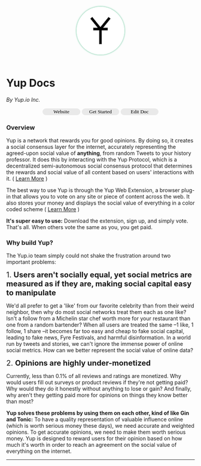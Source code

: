 <header style="text-align: center;"><img style="margin: auto; bottom:0px; box-shadow:0px 0px 4px #42b983; border-radius:100%; width;" src="icon.png"></img></header>

# Yup Docs  
*By Yup.io Inc.*

<p style="width:100%;text-align:center;">
<a href="https://yup.io"><button style="width:20%;border-radius:20px;border-width:0px;background:#e9e9e9;font-family:Nunito;">
Website</button></a>
<a href="https://chrome.google.com/webstore/detail/nhmeoaahigiljjdkoagafdccikgojjoi">
<button style="width:20%;border-radius:20px; border-width:0px; background:#e9e9e9; font-family:Nunito">
Get Started</button></a>
<a href="https://github.com/Yup-io/yup_docs/blob/master/docs/index.md"><button style="width:20%;border-radius:20px;border-width:0px;background:#e9e9e9;font-family:Nunito;">
Edit Doc</button></a>
</p>

### Overview

Yup is a network that rewards you for good opinions. By doing so, it creates a social consensus layer for the internet, accurately representing the agreed-upon social value of **anything**, from random Tweets to your history professor. It does this by interacting with the Yup Protocol, which is a decentralized semi-autonomous social consensus protocol that determines the rewards and social value of all content based on users' interactions with it. ( [Learn More](/protocol.md) )

The best way to use Yup is through the Yup Web Extension, a browser plug-in that allows you to vote on any site or piece of content across the web. It also stores your money and displays the social value of everything in a color coded scheme ( [Learn More](/ext.md) )

**It's super easy to use:** Download the extension, sign up, and simply vote. That's all. When others vote the same as you, you get paid.

### Why build Yup?
The Yup.io team simply could not shake the frustration around two important problems:

<l style="font-size:20px;">
1. <b>Users aren't socially equal, yet social metrics are measured as if they are, making social capital easy to manipulate</b>
</l>

We'd all prefer to get a 'like' from our favorite celebrity than from their weird neighbor, then why do most social networks treat them each as one like? Isn't a follow from a Michelin star chef worth more for your restaurant than one from a random bartender? When all users are treated the same –1 like, 1 follow, 1 share –it becomes far too easy and cheap to fake social capital, leading to fake news, Fyre Festivals, and harmful disinformation. In a world run by tweets and stories, we can't ignore the immense power of online social metrics. How can we better represent the social value of online data?

<l style="font-size:20px;">
2. <b>Opinions are highly under-monetized</b>
</l>

Currently, less than 0.1% of all reviews and ratings are monetized. Why would users fill out surveys or product reviews if they're not getting paid? Why would they do it honestly without anything to lose or gain? And finally, why aren't they getting paid more for opinions on things they know better than most?   

**Yup solves these problems by using them on each other, kind of like Gin and Tonic:** To have a quality representation of valuable influence online (which is worth serious money these days), we need accurate and weighted opinions. To get accurate opinions, we need to make them worth serious money. Yup is designed to reward users for their opinion based on how much it's worth in order to reach an agreement on the social value of everything on the internet.


___

<!--

**<u>Table of Contents</u>**


* [Home](/)
* [Web Extension](/ext.md)
  * [Setup](/ext_setup.md)
  * [Voting](/voting.md)
  * [Rewards](/rewards.md)
  * [Colors](/colors.md)
  * [Categories](/categories.md)
* [Protocol](/protocol.md)
  * [YUPX Token](/token.md)
  * [Influence](/influence.md)
-->
